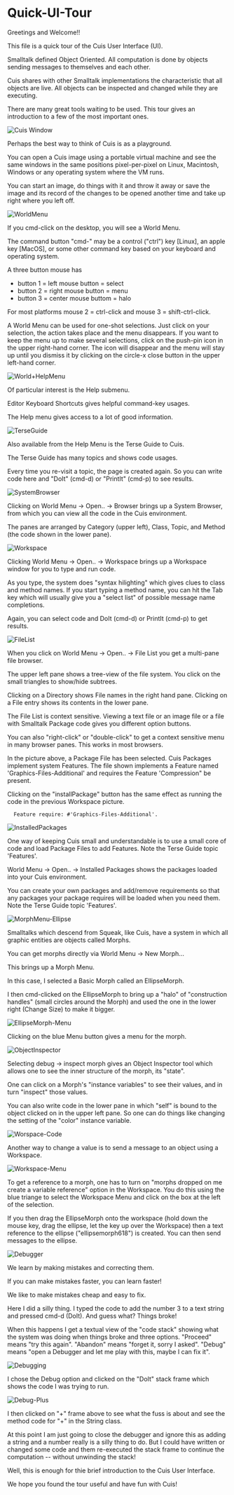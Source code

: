 # Quick-UI-Tour

Greetings and Welcome!!

This file is a quick tour of the Cuis User Interface (UI).

Smalltalk defined Object Oriented.  All computation is done by objects sending messages to themselves and each other.

Cuis shares with other Smalltalk implementations the characteristic that all objects are live.  All objects can be inspected and changed while they are executing.

There are many great tools waiting to be used.  This tour gives an introduction to a few  of the most important ones. 

![Cuis Window](UITour/Cuis01.png)

Perhaps the best way to think of Cuis is as a playground.

You can open a Cuis image using a portable virtual machine and see the same windows in the same positions pixel-per-pixel on Linux, Macintosh, Windows or any operating system where the VM runs.

You can start an image, do things with it and throw it away or save the image and its  record of the changes to be opened another time and take up right where you left off.

![WorldMenu](UITour/Cuis02-WorldMenu.png)

If you cmd-click on the desktop, you will see a World Menu.  

The command button "cmd-" may be a control ("ctrl") key [Linux], an apple key [MacOS], or some other command key based on your keyboard and operating system.

A three button mouse has
-  button 1 = left mouse button = select
-  button 2 = right mouse button = menu
-  button 3 = center mouse buttom = halo

For most platforms mouse 2 = ctrl-click and mouse 3 = shift-ctrl-click.

A World Menu can be used for one-shot selections.  Just click on your selection, the action takes place and the menu disappears.  If you want to keep the menu up to make several selections, click on the push-pin icon in the upper right-hand corner.  The icon will disappear and the menu will stay up until you dismiss it by clicking on the circle-x close button in the upper left-hand corner.

![World+HelpMenu](UITour/Cuis03-World+HelpMenu.png)

Of particular interest is the Help submenu.

Editor Keyboard Shortcuts gives helpful command-key usages.

The Help menu gives access to a lot of good information.

![TerseGuide](UITour/Cuis04-TerseGuide.png)

Also available from the Help Menu is the Terse Guide to Cuis.

The Terse Guide has many topics and shows code usages.  

Every time you re-visit a topic, the page is created again.  So you can write code here and "DoIt" (cmd-d) or "PrintIt" (cmd-p) to see results.

![SystemBrowser](UITour/Cuis05-SystemBrowser.png)

Clicking on World Menu -> Open.. -> Browser  brings up a System Browser, from which you can view all the code in the Cuis environment.

The panes are arranged by Category (upper left), Class, Topic, and Method (the code shown in the lower pane).

![Workspace](UITour/Cuis06-Workspace.png)

Clicking World Menu -> Open.. -> Workspace  brings up a Workspace window for you to type and run code.

As you type, the system does "syntax hilighting" which gives clues to class and method names.  If you start typing a method name, you can hit the Tab key which will usually give you a "select list" of possible message name completions.

Again, you can select code and DoIt (cmd-d) or PrintIt (cmd-p) to get results.

![FileList](UITour/Cuis07-FileList.png)

When you click on World Menu -> Open.. -> File List you get a multi-pane file browser.

The upper left pane shows a tree-view of the file system.  You click on the small triangles to show/hide subtrees.

Clicking on a Directory shows File names in the right hand pane.  Clicking on a File entry shows its contents in the lower pane.

The File List is context sensitive.  Viewing a text file or an image file or a file with Smalltalk Package code gives you different option buttons.

You can also "right-click" or "double-click" to get a context sensitive menu in many browser panes.  This works in most browsers.

In the picture above, a Package File has been selected.  Cuis Packages implement system Features.  The file shown implements a Feature named 'Graphics-Files-Additional' and requires the Feature 'Compression" be present.

Clicking on the "installPackage" button has the same effect as running the code in the previous Workspace picture.
````Smalltalk
  Feature require: #'Graphics-Files-Additional'.
````

![InstalledPackages](UITour/Cuis08-InstalledPackages.png)

One way of keeping Cuis small and understandable is to use a small core of code and load Package Files to add Features.  Note the Terse Guide topic 'Features'.

World Menu -> Open.. -> Installed Packages shows the packages loaded into your Cuis environment.

You can create your own packages and add/remove requirements so that any packages your package requires will be loaded when you need them.   Note the Terse Guide topic 'Features'.

![MorphMenu-Ellipse](UITour/Cuis09-MorphMenu-Ellipse.png)

Smalltalks which descend from Squeak, like Cuis, have a system in which all graphic entities are objects called Morphs.

You can get morphs directly via World Menu -> New Morph...

This brings up a Morph Menu.

In this case, I selected a Basic Morph called an EllipseMorph.

I then cmd-clicked on the EllipseMorph to bring up a "halo" of "construction handles" (small circles around the Morph) and used the one in the lower right (Change Size) to make it bigger.

![EllipseMorph-Menu](UITour/Cuis10-EllipseMorph-Menu.png)

Clicking on the blue Menu button gives a menu for the morph.

![ObjectInspector](UITour/Cuis11-ObjectInspector.png)

Selecting debug -> inspect morph gives an Object Inspector tool which allows one to see the inner structure of the morph, its "state".

One can click on a Morph's "instance variables" to see their values, and in turn "inspect" those values.

You can also write code in the lower pane in which "self" is bound to the object clicked on in the upper left pane.  So one can do things like changing the setting of the "color" instance variable.

![Worspace-Code](UITour/Cuis12-Worspace-Code.png)

Another way to change a value is to send a message to an object using a Workspace.

![Workspace-Menu](UITour/Cuis13-Workspace-Menu.png)

To get a reference to a morph, one has to turn on "morphs dropped on me create a variable reference" option in the Workspace.  You do this using the blue triange to select the Workspace Menu and click on the box at the left of the selection.

If you then drag the EllipseMorph onto the workspace (hold down the mouse key, drag the ellipse, let the key up over the Workspace) then a text reference to the ellipse ("ellipsemorph618") is created.  You can then send messages to the ellipse.

![Debugger](UITour/Cuis14-Debugger.png)

We learn by making mistakes and correcting them.

If you can make mistakes faster, you can learn faster!  

We like to make mistakes cheap and easy to fix.

Here I did a silly thing.  I typed the code to add the number 3 to a text string and pressed cmd-d (DoIt).  And guess what?  Things broke!

When this happens I get a textual view of the "code stack" showing what the system was doing when things broke and three options.  "Proceed" means "try this again".  "Abandon" means "forget it, sorry I asked".  "Debug" means "open a Debugger and let me play with this, maybe I can fix it".

![Debugging](UITour/Cuis15-Debugging.png)

I chose the Debug option and clicked on the "DoIt" stack frame which shows the code I was trying to run.

![Debug-Plus](UITour/Cuis16-Debug-Plus.png)

I then clicked on "+" frame above to see what the fuss is about and see the method code for "+" in the String class.

At this point I am just going to close the debugger and ignore this as adding a string and a number really is a silly thing to do.  But I could have written or changed some code and them re-executed the stack frame to continue the computation -- without unwinding the stack! 

Well, this is enough for thie brief introduction to the Cuis User Interface.

We hope you found the tour useful and have fun with Cuis!

